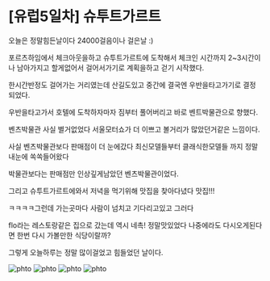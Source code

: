 # [유럽5일차] 슈투트가르트

오늘은 정말힘든날이다 24000걸음이나 걸은날 :)

포르츠하임에서 체크아웃을하고 슈투트가르트에 도착해서 체크인 시간까지 2~3시간이나 남아가지고 할게없어서 걸어서가기로 계획을하고 걷기 시작했다.

한시간반정도 걸어가는 거리였는데 산길도있고 중간에 결국엔 우반을타고가기로 결정되었다.

우반을타고가서 호텔에 도착하자마자 짐부터 풀어버리고 바로 벤트박물관으로 향했다.

벤츠박물관 사실 별거없었다 서울모터쇼가 더 이쁘고 볼거리가 많았던거같은 느낌이다.

사실 벤츠박물관보다 판매점이 더 눈에갔다 최신모델들부터 클래식한모델들 까지 정말 내눈에 쏙쏙들어왔다

박물관보다는 판매점만 인상깊게남았던 벤츠박물관이었다.

그리고 슈투트가르트에와서 저녁을 먹기위해 맛집을 찾아다녔다 맛집!!!

ㅋㅋㅋㅋ그런데 가는곳마다 사람이 넘치고 기다리고있고 그러다

flo라는 레스토랑같은 집으로 갔는데 역시 네촉! 정말맛있었다 나중에라도 다시오게된다면 한번 다시 가볼만한 식당이랄까?

그렇게 오늘하루는 정말 많이걸었고 힘들었던 날이다.

![phto](https://4log.dev/20190801085531/1516511525085.jpg)
![phto](https://4log.dev/20190801085529/20171209_163441.jpg)
![phto](https://4log.dev/20190801085527/20171209_164333.jpg)
![phto](https://4log.dev/20190801085524/20171209_184418.jpg)
